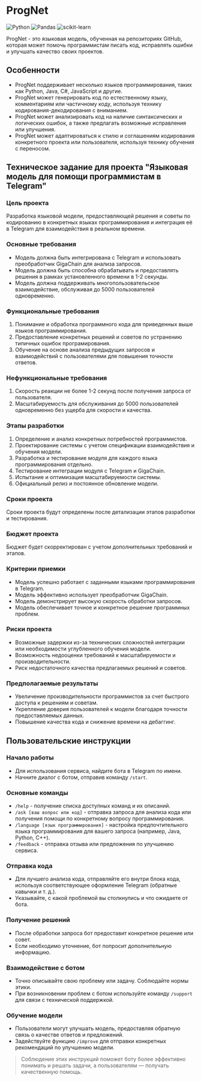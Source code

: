 # ProgNet

![Python](https://img.shields.io/badge/python-3670A0?style=for-the-badge&logo=python&logoColor=ffdd54)
![Pandas](https://img.shields.io/badge/pandas-%23150458.svg?style=for-the-badge&logo=pandas&logoColor=white)
![scikit-learn](https://img.shields.io/badge/scikit--learn-%23F7931E.svg?style=for-the-badge&logo=scikit-learn&logoColor=white)

ProgNet - это языковая модель, обученная на репозиториях GitHub, которая может помочь программистам писать код, исправлять ошибки и улучшать качество своих проектов.
 
## Особенности
 
- ProgNet поддерживает несколько языков программирования, таких как Python, Java, C#, JavaScript и другие.
- ProgNet может генерировать код по естественному языку, комментариям или частичному коду, используя технику кодирования-декодирования с вниманием.
- ProgNet может анализировать код на наличие синтаксических и логических ошибок, а также предлагать возможные исправления или улучшения.
- ProgNet может адаптироваться к стилю и соглашениям кодирования конкретного проекта или пользователя, используя технику обучения с переносом.

## Техническое задание для проекта "Языковая модель для помощи программистам в Telegram"

### Цель проекта
Разработка языковой модели, предоставляющей решения и советы по кодированию в конкретных языках программирования и интеграция её в Telegram для взаимодействия в реальном времени.
### Основные требования
- Модель должна быть интегрирована с Telegram и использовать преобработчик GigaChain для анализа запросов.
- Модель должна быть способна обрабатывать и предоставлять решения в рамках установленного времени в 1-2 секунды.
- Модель должна поддерживать многопользовательское взаимодействие, обслуживая до 5000 пользователей одновременно.
### Функциональные требования
1. Понимание и обработка программного кода для приведенных выше языков программирования.
2. Предоставление конкретных решений и советов по устранению типичных ошибок програмирования.
3. Обучение на основе анализа предыдущих запросов и взаимодействий с пользователями для повышения точности ответов.
### Нефункциональные требования
1. Скорость реакции не более 1-2 секунд после получения запроса от пользователя.
2. Масштабируемость для обслуживания до 5000 пользователей одновременно без ущерба для скорости и качества.
### Этапы разработки
1. Определение и анализ конкретных потребностей программистов.
2. Проектирование системы с учетом спецификации взаимодействия и обучения модели.
3. Разработка и тестирование модуля для каждого языка программирования отдельно.
4. Тестирование интеграции модуля с Telegram и GigaChain.
5. Испытание и оптимизация масштабируемости системы.
6. Официальный релиз и постоянное обновление модели.
### Сроки проекта
Сроки проекта будут определены после детализации этапов разработки и тестирования.
### Бюджет проекта
Бюджет будет скорректирован с учетом дополнительных требований и этапов.
### Критерии приемки
- Модель успешно работает с заданными языками программирования в Telegram.
- Модель эффективно использует преобработчик GigaChain.
- Модель демонстрирует высокую скорость обработки запросов.
- Модель обеспечивает точное и конкретное решение программных проблем.
### Риски проекта
- Возможные задержки из-за технических сложностей интеграции или необходимости углубленного обучения модели.
- Возможность недооценки требований к масштабируемости и производительности.
- Риск недостаточного качества предлагаемых решений и советов.
### Предполагаемые результаты
- Увеличение производительности программистов за счет быстрого доступа к решениям и советам.
- Укрепление доверия пользователей к модели благодаря точности предоставляемых данных.
- Повышение качества кода и снижение времени на дебаггинг.

## Пользовательские инструкции

### Начало работы
- Для использования сервиса, найдите бота в Telegram по имени.
- Начните диалог с ботом, отправив команду `/start`.

### Основные команды
- `/help` - получение списка доступных команд и их описаний.
- `/ask [ваш вопрос или код]` - отправка запроса для анализа кода или получения помощи по конкретному вопросу программирования.
- `/language [язык программирования]` - настройка предпочтительного языка программирования для вашего запроса (например, Java, Python, C++).
- `/feedback` - отправка отзыва или предложения по улучшению сервиса.

### Отправка кода
- Для лучшего анализа кода, отправляйте его внутри блока кода, используя соответствующее оформление Telegram (обратные кавычки и т. д.).
- Указывайте, с какой проблемой вы столкнулись и что ожидаете от бота.

### Получение решений
- После обработки запроса бот предоставит конкретное решение или совет.
- Если необходимо уточнение, бот попросит дополнительную информацию.

### Взаимодействие с ботом
- Точно описывайте свою проблему или задачу. Соблюдайте нормы этики.
- При возникновении проблем с ботом используйте команду `/support` для связи с технической поддержкой.

### Обучение модели
- Пользователи могут улучшать модель, предоставляя обратную связь о качестве ответов и предложений.
- Задействуйте функцию `/improve` для отправки конкретных рекомендаций по улучшению модели.

> Соблюдение этих инструкций поможет боту более эффективно понимать и решать задачи, а пользователям — получать качественную помощь.
